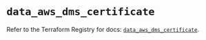 # `data_aws_dms_certificate`

Refer to the Terraform Registry for docs: [`data_aws_dms_certificate`](https://registry.terraform.io/providers/hashicorp/aws/6.10.0/docs/data-sources/dms_certificate).
